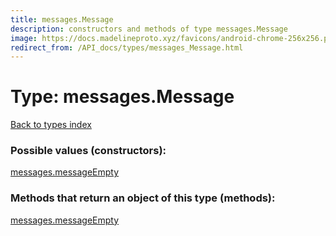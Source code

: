 ```yaml
---
title: messages.Message
description: constructors and methods of type messages.Message
image: https://docs.madelineproto.xyz/favicons/android-chrome-256x256.png
redirect_from: /API_docs/types/messages_Message.html
---
```

# Type: messages.Message
[Back to types index](index.md)



### Possible values (constructors):

[messages.messageEmpty](../constructors/messages.messageEmpty.md)  



### Methods that return an object of this type (methods):



[messages.messageEmpty](../constructors/messages.messageEmpty.md)  

